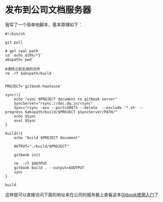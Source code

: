 # 发布到公司文档服务器

我写了一个简单地脚本，基本原理如下：

```shell
#!/bin/sh

git pull

# get real path
cd `echo ${0%/*}`
abspath=`pwd`

#清除之前生成的文件
rm -rf $abspath/build


PROJECT='gitbook-howtouse'

sync(){
    echo "sync $PROJECT document to gitbook server"
    SyncServer="rsync://doc.dq.in/rsync"
    Sync="rsync -avu --port=30873 --delete  --exclude '*.sh' --progress $abspath/build/$PROJECT $SyncServer/PATH/"
    echo $Sync
    eval $Sync
}

build(){
    echo "build $PROJECT document"

    OUTPUT="./build/$PROJECT"

    gitbook init

    rm  -rf $OUTPUT
    gitbook build . --output=$OUTPUT
    sync
}

build
```

这样就可以直接访问下面的地址来在公司的服务器上查看这本[Gitbook使用入门](http://doc.dq.in/gitbook-howtouse/index.html)了
